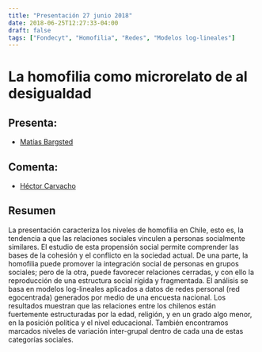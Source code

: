 ```yaml
---
title: "Presentación 27 junio 2018"
date: 2018-06-25T12:27:33-04:00
draft: false
tags: ["Fondecyt", "Homofilia", "Redes", "Modelos log-lineales"]
---
```

# La homofilia como microrelato de al desigualdad

## Presenta: 
+ [Matías Bargsted](www.coes.cl/integrantes/matias-bargsted "Matías Bargsted")

## Comenta: 
+ [Héctor Carvacho](www.coes.cl/integrantes/hector-carvacho "Héctor Carvacho")

## Resumen
La presentación caracteriza los niveles de homofilia en Chile, esto es, la tendencia a que las relaciones sociales vinculen a personas socialmente similares. El estudio de esta propensión social permite comprender las bases de la cohesión y el conflicto en la sociedad actual. De una parte, la homofilia puede promover la integración social de personas en grupos sociales; pero de la otra, puede favorecer relaciones cerradas, y con ello la reproducción de una estructura social rígida y fragmentada. El análisis se basa en modelos log-lineales aplicados a datos de redes personal (red egocentrada) generados por medio de una encuesta nacional. Los resultados muestran que las relaciones entre los chilenos están fuertemente estructuradas por la edad, religión, y en un grado algo menor, en la posición política y el nivel educacional. También encontramos marcados niveles de variación inter-grupal dentro de cada una de estas categorías sociales.

